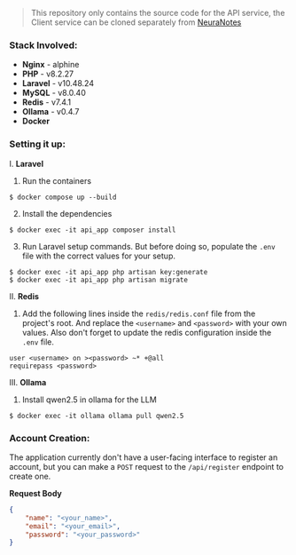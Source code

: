 > This repository only contains the source code for the API service, the Client service can be cloned separately from [NeuraNotes](https://github.com/waponix/neuranotes-client)

### Stack Involved:
- **Nginx** - alphine
- **PHP** - v8.2.27
- **Laravel** - v10.48.24
- **MySQL** - v8.0.40
- **Redis** - v7.4.1
- **Ollama** - v0.4.7
- **Docker**

### Setting it up:
I. **Laravel**
1. Run the containers
```linux
$ docker compose up --build
```
2. Install the dependencies
```linux
$ docker exec -it api_app composer install
```
3. Run Laravel setup commands. But before doing so, populate the `.env` file with the correct values for your setup.
```linux
$ docker exec -it api_app php artisan key:generate
$ docker exec -it api_app php artisan migrate
```

II. **Redis**

1. Add the following lines inside the `redis/redis.conf` file from the project's root. And replace the `<username>` and `<password>` with your own values. Also don't forget to update the redis configuration inside the `.env` file.
```config
user <username> on ><password> ~* +@all
requirepass <password>
```

III. **Ollama**

1. Install qwen2.5 in ollama for the LLM
```linux
$ docker exec -it ollama ollama pull qwen2.5
```

### Account Creation:
The application currently don't have a user-facing interface to register an account, but you can make a `POST` request to the `/api/register` endpoint to create one.

**Request Body**
```json
{
    "name": "<your_name>",
    "email": "<your_email>",
    "password": "<your_password>"
}
```
